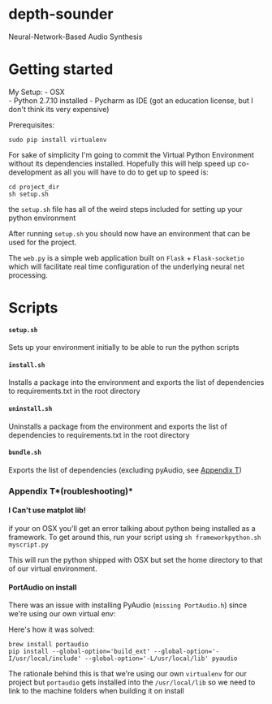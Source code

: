 # depth-sounder
Neural-Network-Based Audio Synthesis

# Getting started

My Setup:
    - OSX    
    - Python 2.7.10 installed
    - Pycharm as IDE (got an education license, but I don't think its very expensive)


Prerequisites:

    sudo pip install virtualenv
      
For sake of simplicity I'm going to commit the Virtual Python Environment without its dependencies installed.
Hopefully this will help speed up co-development as all you will have to do to get up to speed is:
 
    cd project_dir
    sh setup.sh

the `setup.sh` file has all of the weird steps included for setting up your python environment

After running `setup.sh` you should now have an environment that can be used for the project.

The `web.py` is a simple web application built on `Flask` + `Flask-socketio` which will facilitate real time configuration of the underlying neural net processing.


# Scripts

#### `setup.sh`

Sets up your environment initially to be able to run the python scripts

#### `install.sh`

Installs a package into the environment and exports the list of dependencies to requirements.txt in the root directory

#### `uninstall.sh` 

Uninstalls a package from the environment and exports the list of dependencies to requirements.txt in the root directory

#### `bundle.sh`

Exports the list of dependencies (excluding pyAudio, see [Appendix T](#AppendixT))


### Appendix T*(roubleshooting)* <a name="AppendixT"></a>

#### I Can't use matplot lib!

if your on OSX you'll get an error talking about python being installed as a framework.  To get around this, run your script using `sh frameworkpython.sh myscript.py`

This will run the python shipped with OSX but set the home directory to that of our virtual environment.

#### PortAudio on install

There was an issue with installing PyAudio (`missing PortAudio.h`) since we're using our own virtual env:

Here's how it was solved:

    brew install portaudio
    pip install --global-option='build_ext' --global-option='-I/usr/local/include' --global-option='-L/usr/local/lib' pyaudio
    
The rationale behind this is that we're using our own `virtualenv` for our project but `portaudio` gets installed into the `/usr/local/lib` so we need to link to the machine folders when building it on install
    
    
    